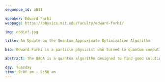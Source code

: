 ```yaml
---
sequence_id: b011

speaker: Edward Farhi
webpage: https://physics.mit.edu/faculty/edward-farhi/

img: eddief.jpg

title: An Update on the Quantum Approximate Optimization Algorithm

bio: Edward Farhi is a particle physicist who turned to quantum computing in the late 1990’s.  HIs main interest is quantum algorithms.  Farhi was the Director of Theoretical Physics at MIT for 12 years and officially retired from MIT in 2018.  He is a Principal Research Scientist at Google.  

abstract: The QAOA is a quantum algorithm designed to find good solutions to combinatorial optimization problems. It consists of an alternation of simple-to-implement unitary transformations. Worst case performance guarantees have been proven for MaxCut and other problems.  For the Sherrington Kirkpatrick model, which has random all-to-all connections, QAOA performance has been established (up to depth 20) on typical instances in the infinite size limit.  The QAOA has quantum supremacy at its shallowest depth both in worst case and for typical instances coming from the SK model.   Obstacles to performance have been established using locality and the Overlap Gap property but these set in only at depth log n which in practice is millions of qubits.  In general there is no hint from extensive numerical studies that the QAOA fails to improve performance as the depth is increased.  Recently it has been shown that for MaxCut on 3-regular graphs,  instance-independent parameters can be chosen in advance that work well on all instances at high sizes.  This eliminates the necessity of searching for good parameters when running the algorithm.

day: Tuesday
time: 9:00 am ~ 9:50 am
---
```

